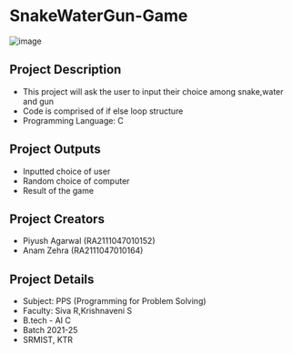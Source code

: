 # SnakeWaterGun-Game
![image](https://user-images.githubusercontent.com/97311433/150919255-2a438820-4468-4f49-bde7-b7232e0665f7.png)
## Project Description
- This project will ask the user to input their choice among snake,water and gun
- Code is comprised of if else loop structure
- Programming Language: C
## Project Outputs
- Inputted choice of user
- Random choice of computer
- Result of the game
## Project Creators
- Piyush Agarwal (RA2111047010152)
- Anam Zehra (RA2111047010164)
## Project Details
- Subject: PPS (Programming for Problem Solving)
- Faculty: Siva R,Krishnaveni S
- B.tech - AI C
- Batch 2021-25
- SRMIST, KTR
